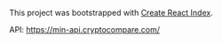 This project was bootstrapped with [Create React Index](https://github.com/facebook/create-react-app).


API: https://min-api.cryptocompare.com/






